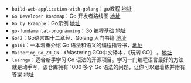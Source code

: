 - `build-web-application-with-golang`：go教程 [地址](https://github.com/astaxie/build-web-application-with-golang/blob/master/zh/preface.md)
- `Go Developer Roadmap`：Go 开发者路线图 [地址](https://github.com/Alikhll/golang-developer-roadmap/blob/master/i18n/zh-CN/ReadMe-zh-CN.md)
- `Go by Example`：Go示例 [地址](https://github.com/mmcgrana/gobyexample)
- `go-fundamental-programming`：Go 编程基础 [地址](https://github.com/unknwon/go-fundamental-programming)
- `Go42`：Go语言四十二章经，Golang 入门书籍 [地址](https://github.com/ffhelicopter/Go42/blob/master/SUMMARY.md)
- `go101`：一本着重介绍 Go 语法和语义的编程指导书，[地址](https://gfw.go101.org/article/101.html)
- `Mastering_Go_ZH_CN`：《Mastering GO》中文译本，《玩转 GO》 。[地址](https://github.com/hantmac/Mastering_Go_ZH_CN)
- `learngo`：适合新手学习 Go 语法的开源项目。学习一门编程语言最好的方法就是动手写，该仓库拥有 1000 多个 Go 语法的问题，让你可以跟着练并附有答案 [地址](https://github.com/inancgumus/learngo)
